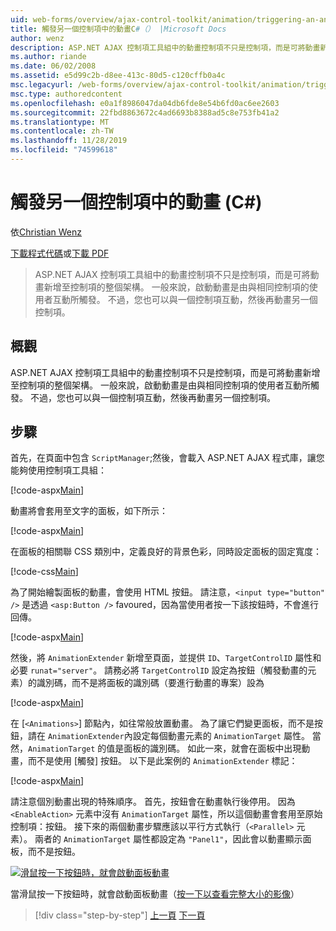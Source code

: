 ```yaml
---
uid: web-forms/overview/ajax-control-toolkit/animation/triggering-an-animation-in-another-control-cs
title: 觸發另一個控制項中的動畫C#（） |Microsoft Docs
author: wenz
description: ASP.NET AJAX 控制項工具組中的動畫控制項不只是控制項，而是可將動畫新增至控制項的整個架構。 一般來說，啟動 。
ms.author: riande
ms.date: 06/02/2008
ms.assetid: e5d99c2b-d8ee-413c-80d5-c120cffb0a4c
msc.legacyurl: /web-forms/overview/ajax-control-toolkit/animation/triggering-an-animation-in-another-control-cs
msc.type: authoredcontent
ms.openlocfilehash: e0a1f8986047da04db6fde8e54b6fd0ac6ee2603
ms.sourcegitcommit: 22fbd8863672c4ad6693b8388ad5c8e753fb41a2
ms.translationtype: MT
ms.contentlocale: zh-TW
ms.lasthandoff: 11/28/2019
ms.locfileid: "74599618"
---
```

# <a name="triggering-an-animation-in-another-control-c"></a>觸發另一個控制項中的動畫 (C#)

依[Christian Wenz](https://github.com/wenz)

[下載程式代碼](https://download.microsoft.com/download/f/9/a/f9a26acd-8df4-4484-8a18-199e4598f411/Animation8.cs.zip)或[下載 PDF](https://download.microsoft.com/download/6/7/1/6718d452-ff89-4d3f-a90e-c74ec2d636a3/animation8CS.pdf)

> ASP.NET AJAX 控制項工具組中的動畫控制項不只是控制項，而是可將動畫新增至控制項的整個架構。 一般來說，啟動動畫是由與相同控制項的使用者互動所觸發。 不過，您也可以與一個控制項互動，然後再動畫另一個控制項。

## <a name="overview"></a>概觀

ASP.NET AJAX 控制項工具組中的動畫控制項不只是控制項，而是可將動畫新增至控制項的整個架構。 一般來說，啟動動畫是由與相同控制項的使用者互動所觸發。 不過，您也可以與一個控制項互動，然後再動畫另一個控制項。

## <a name="steps"></a>步驟

首先，在頁面中包含 `ScriptManager`;然後，會載入 ASP.NET AJAX 程式庫，讓您能夠使用控制項工具組：

[!code-aspx[Main](triggering-an-animation-in-another-control-cs/samples/sample1.aspx)]

動畫將會套用至文字的面板，如下所示：

[!code-aspx[Main](triggering-an-animation-in-another-control-cs/samples/sample2.aspx)]

在面板的相關聯 CSS 類別中，定義良好的背景色彩，同時設定面板的固定寬度：

[!code-css[Main](triggering-an-animation-in-another-control-cs/samples/sample3.css)]

為了開始繪製面板的動畫，會使用 HTML 按鈕。 請注意，`<input type="button" />` 是透過 `<asp:Button />` favoured，因為當使用者按一下該按鈕時，不會進行回傳。

[!code-aspx[Main](triggering-an-animation-in-another-control-cs/samples/sample4.aspx)]

然後，將 `AnimationExtender` 新增至頁面，並提供 `ID`、`TargetControlID` 屬性和必要 `runat="server"`。 請務必將 `TargetControlID` 設定為按鈕（觸發動畫的元素）的識別碼，而不是將面板的識別碼（要進行動畫的專案）設為

[!code-aspx[Main](triggering-an-animation-in-another-control-cs/samples/sample5.aspx)]

在 [`<Animations>`] 節點內，如往常般放置動畫。 為了讓它們變更面板，而不是按鈕，請在 `AnimationExtender`內設定每個動畫元素的 `AnimationTarget` 屬性。 當然，`AnimationTarget` 的值是面板的識別碼。 如此一來，就會在面板中出現動畫，而不是使用 [觸發] 按鈕。 以下是此案例的 `AnimationExtender` 標記：

[!code-aspx[Main](triggering-an-animation-in-another-control-cs/samples/sample6.aspx)]

請注意個別動畫出現的特殊順序。 首先，按鈕會在動畫執行後停用。 因為 `<EnableAction>` 元素中沒有 `AnimationTarget` 屬性，所以這個動畫會套用至原始控制項：按鈕。 接下來的兩個動畫步驟應該以平行方式執行（`<Parallel>` 元素）。 兩者的 `AnimationTarget` 屬性都設定為 `"Panel1"`，因此會以動畫顯示面板，而不是按鈕。

[![滑鼠按一下按鈕時，就會啟動面板動畫](triggering-an-animation-in-another-control-cs/_static/image2.png)](triggering-an-animation-in-another-control-cs/_static/image1.png)

當滑鼠按一下按鈕時，就會啟動面板動畫（[按一下以查看完整大小的影像](triggering-an-animation-in-another-control-cs/_static/image3.png)）

> [!div class="step-by-step"]
> [上一頁](disabling-actions-during-animation-cs.md)
> [下一頁](modifying-animations-from-the-server-side-cs.md)
